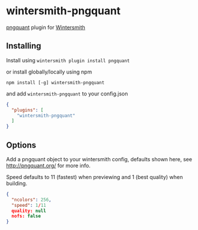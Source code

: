 wintersmith-pngquant
====================

[pngquant](http://pngquant.org/) plugin for [Wintersmith](https://github.com/jnordberg/wintersmith) 

## Installing

Install using `wintersmith plugin install pngquant`

or install globally/locally using npm

```
npm install [-g] wintersmith-pngquant
```

and add `wintersmith-pngquant` to your config.json

```json
{
  "plugins": [
    "wintersmith-pngquant"
  ]
}
```

## Options

Add a pngquant object to your wintersmith config, defaults shown here, see http://pngquant.org/ for more info.

Speed defaults to 11 (fastest) when previewing and 1 (best quality) when building.

```json
{
  "ncolors": 256,
  "speed": 1/11
  quality: null
  nofs: false
}
```
